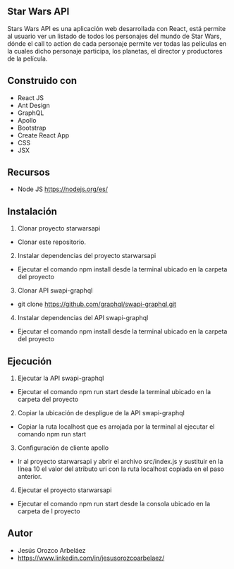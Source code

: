 ## Star Wars API

Stars Wars API es una aplicación web desarrollada con React, está permite al usuario ver un listado de todos los personajes del mundo de Star Wars, dónde el call to action de cada personaje permite ver todas las películas en la cuales dicho personaje participa, los planetas, el director y productores de la película.

## Construido con
- React JS
- Ant Design
- GraphQL
- Apollo
- Bootstrap
- Create React App
- CSS
- JSX

## Recursos

- Node JS https://nodejs.org/es/

## Instalación

1. Clonar proyecto starwarsapi

- Clonar este repositorio.

2. Instalar dependencias del proyecto starwarsapi

- Ejecutar el comando npm install desde la terminal ubicado en la carpeta del proyecto

3. Clonar API swapi-graphql

- git clone https://github.com/graphql/swapi-graphql.git

4. Instalar dependencias del API swapi-graphql

- Ejecutar el comando npm install desde la terminal ubicado en la carpeta del proyecto

## Ejecución

1. Ejecutar la API swapi-graphql

- Ejecutar el comando npm run start desde la terminal ubicado en la carpeta del proyecto

2. Copiar la ubicación de despligue de la API swapi-graphql

- Copiar la ruta localhost que es arrojada por la terminal al ejecutar el comando npm run start

3. Configuración de cliente apollo

- Ir al proyecto starwarsapi y abrir el archivo src/index.js y sustituir en la línea 10 el valor del atributo uri con la ruta localhost copiada en el paso anterior.

4. Ejecutar el proyecto starwarsapi

- Ejecutar el comando npm run start desde la consola ubicado en la carpeta de l proyecto

## Autor

- Jesús Orozco Arbeláez
- https://www.linkedin.com/in/jesusorozcoarbelaez/